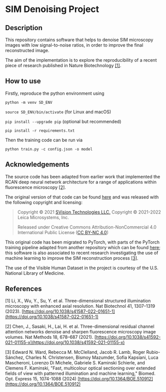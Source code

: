 # SIM Denoising Project

## Description

This repository contains software that helps to denoise SIM microscopy images with low signal-to-noise ratios, in order to improve the final reconstructed image.

The aim of the implementation is to explore the reproducibility of a recent piece of research published in Nature Biotechnology [[1]](#key_paper).

## How to use

Firstly, reproduce the python environment using

`python -m venv SD_ENV`

`source SD_ENV/bin/activate` (for Linux and macOS)

`pip install --upgrade pip` (optional but recommended)

`pip install -r requirements.txt`

Then the training code can be run via

`python train.py -c config.json -o model`

## Acknowledgements

The source code has been adapted from earlier work that implemented the RCAN deep neural network architecture for a range of applications within fluorescence microscopy [[2]](#rcan).

The original version of that code can be found [here](https://github.com/AiviaCommunity/3D-RCAN) and was released with the following copyright and licensing:

> Copyright © 2021 [SVision Technologies LLC.](https://www.aivia-software.com/)
> Copyright © 2021-2022 Leica Microsystems, Inc.
>
> Released under Creative Commons Attribution-NonCommercial 4.0 International Public License ([CC BY-NC 4.0](https://creativecommons.org/licenses/by-nc/4.0/))

This original code has been migrated to PyTorch, with parts of the PyTorch training pipeline adapted from another repository which can be found [here](https://github.com/edward-n-ward/ML-OS-SIM/tree/master); this software is also associated to recent research investigating the use of machine learning to improve the SIM reconstruction process [[3]](#ml_os_sim).

The use of the Visible Human Dataset in the project is courtesy of the U.S. National Library of Medicine.

## References

<a id="key_paper">[1]</a>
Li, X., Wu, Y., Su, Y. et al. Three-dimensional structured illumination microscopy with enhanced axial resolution. Nat Biotechnol 41, 1307–1319 (2023). [https://doi.org/10.1038/s41587-022-01651-1](https://doi.org/10.1038/s41587-022-01651-1)

<a id="rcan">[2]</a>
Chen, J., Sasaki, H., Lai, H. et al. Three-dimensional residual channel attention networks denoise and sharpen fluorescence microscopy image volumes. Nat Methods 18, 678–687 (2021). [https://doi.org/10.1038/s41592-021-01155-x](https://doi.org/10.1038/s41592-021-01155-x)


<a id="ml_os_sim">[3]</a> Edward N. Ward, Rebecca M. McClelland, Jacob R. Lamb, Roger Rubio-Sánchez, Charles N. Christensen, Bismoy Mazumder, Sofia Kapsiani, Luca Mascheroni, Lorenzo Di Michele, Gabriele S. Kaminski Schierle, and Clemens F. Kaminski, "Fast, multicolour optical sectioning over extended fields of view with patterned illumination and machine learning," Biomed. Opt. Express 15, 1074-1088 (2024) [https://doi.org/10.1364/BOE.510912](https://doi.org/10.1364/BOE.510912)
